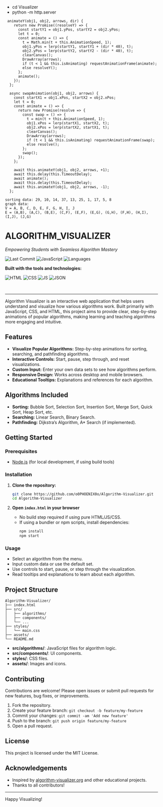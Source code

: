 - cd Visualizer
- python -m http.server

```
 animateY(obj1, obj2, arrows, dir) {
    return new Promise((resolveY) => {
      const startY1 = obj1.yPos, startY2 = obj2.yPos;
      let t = 0;
      const animate = () => {
        t = Math.min(t + this.AnimationSpeed, 1);
        obj1.yPos = lerp(startY1, startY1 + (dir * 40), t);
        obj2.yPos = lerp(startY2, startY2 - (dir * 40), t);
        clearCanvas();
        DrawArray(arrows);
        if (t < 1 && this.isAnimating) requestAnimationFrame(animate);
        else resolveY();
      };
      animate();
    });
  };

  async swapAnimation(obj1, obj2, arrows) {
    const startX1 = obj1.xPos, startX2 = obj2.xPos;
    let t = 0;
    const animate = () => {
      return new Promise(resolve => {
        const swap = () => {
          t = min(t + this.AnimationSpeed, 1);
          obj1.xPos = lerp(startX1, startX2, t);
          obj2.xPos = lerp(startX2, startX1, t);
          clearCanvas();
          DrawArray(arrows);
          if (t < 1 && this.isAnimating) requestAnimationFrame(swap);
          else resolve();
        };
        swap();
      });
    };

    await this.animateY(obj1, obj2, arrows, +1);
    await this.delay(this.TimeoutDelay);
    await animate();
    await this.delay(this.TimeoutDelay);
    await this.animateY(obj1, obj2, arrows, -1);
  };
  ```

  ```
  sorting data: 29, 10, 14, 37, 13, 25, 1, 17, 5, 8
  graph data: 
  V = A, B, C, D, E, F, G, H, I, J
  E = (A,B), (A,C), (B,E), (C,F), (E,F), (E,G), (G,H), (F,H), (H,I), (I,J), (J,G)

  ```


  # ALGORITHM_VISUALIZER

*Empowering Students with Seamless Algorithm Mastery*

![Last Commit](https://img.shields.io/github/last-commit/o0PHOENIX0o/Algorithm-Visualizer?color=gray) 
![JavaScript](https://img.shields.io/badge/javascript-82.5%25-yellow) 
![Languages](https://img.shields.io/github/languages/count/o0PHOENIX0o/Algorithm-Visualizer?color=blue)

**Built with the tools and technologies:**

![HTML](https://img.shields.io/badge/HTML-E34F26?logo=html5&logoColor=white)
![CSS](https://img.shields.io/badge/CSS-1572B6?logo=css3&logoColor=white)
![JS](https://img.shields.io/badge/JavaScript-F7DF1E?logo=javascript&logoColor=black)
![JSON](https://img.shields.io/badge/JSON-black?logo=json&logoColor=white)


<br/>

---

Algorithm Visualizer is an interactive web application that helps users understand and visualize how various algorithms work. Built primarily with JavaScript, CSS, and HTML, this project aims to provide clear, step-by-step animations of popular algorithms, making learning and teaching algorithms more engaging and intuitive.

## Features

- **Visualize Popular Algorithms:** Step-by-step animations for sorting, searching, and pathfinding algorithms.
- **Interactive Controls:** Start, pause, step through, and reset visualizations.
- **Custom Input:** Enter your own data sets to see how algorithms perform.
- **Responsive Design:** Works across desktop and mobile browsers.
- **Educational Tooltips:** Explanations and references for each algorithm.

## Algorithms Included

- **Sorting:** Bubble Sort, Selection Sort, Insertion Sort, Merge Sort, Quick Sort, Heap Sort, etc.
- **Searching:** Linear Search, Binary Search.
- **Pathfinding:** Dijkstra’s Algorithm, A* Search (if implemented).

## Getting Started

### Prerequisites

- [Node.js](https://nodejs.org/) (for local development, if using build tools)

### Installation

1. **Clone the repository:**
   ```bash
   git clone https://github.com/o0PHOENIX0o/Algorithm-Visualizer.git
   cd Algorithm-Visualizer
   ```

2. **Open `index.html` in your browser**
   - No build step required if using pure HTML/JS/CSS.
   - If using a bundler or npm scripts, install dependencies:
     ```bash
     npm install
     npm start
     ```

### Usage

- Select an algorithm from the menu.
- Input custom data or use the default set.
- Use controls to start, pause, or step through the visualization.
- Read tooltips and explanations to learn about each algorithm.

## Project Structure

```
Algorithm-Visualizer/
├── index.html
├── src/
│   ├── algorithms/
│   ├── components/
│   └── ...
├── styles/
│   └── main.css
├── assets/
└── README.md
```

- **src/algorithms/**: JavaScript files for algorithm logic.
- **src/components/**: UI components.
- **styles/**: CSS files.
- **assets/**: Images and icons.

## Contributing

Contributions are welcome! Please open issues or submit pull requests for new features, bug fixes, or improvements.

1. Fork the repository.
2. Create your feature branch: `git checkout -b feature/my-feature`
3. Commit your changes: `git commit -am 'Add new feature'`
4. Push to the branch: `git push origin feature/my-feature`
5. Open a pull request.

## License

This project is licensed under the MIT License.

## Acknowledgements

- Inspired by [algorithm-visualizer.org](https://algorithm-visualizer.org/) and other educational projects.
- Thanks to all contributors!

---

Happy Visualizing!